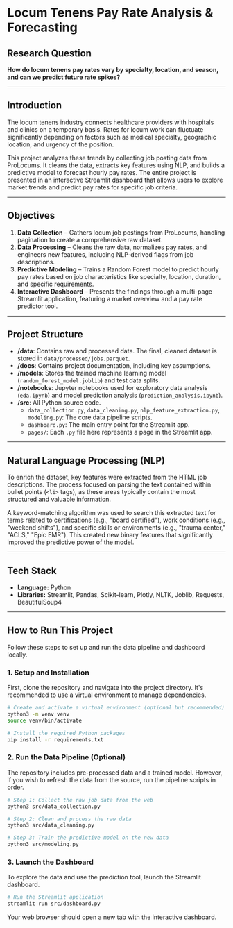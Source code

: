 # Locum Tenens Pay Rate Analysis & Forecasting

## Research Question
**How do locum tenens pay rates vary by specialty, location, and season, and can we predict future rate spikes?**

---

## Introduction
The locum tenens industry connects healthcare providers with hospitals and clinics on a temporary basis. Rates for locum work can fluctuate significantly depending on factors such as medical specialty, geographic location, and urgency of the position. 

This project analyzes these trends by collecting job posting data from ProLocums. It cleans the data, extracts key features using NLP, and builds a predictive model to forecast hourly pay rates. The entire project is presented in an interactive Streamlit dashboard that allows users to explore market trends and predict pay rates for specific job criteria.

---

## Objectives
1. **Data Collection** – Gathers locum job postings from ProLocums, handling pagination to create a comprehensive raw dataset.
2. **Data Processing** – Cleans the raw data, normalizes pay rates, and engineers new features, including NLP-derived flags from job descriptions.
3. **Predictive Modeling** – Trains a Random Forest model to predict hourly pay rates based on job characteristics like specialty, location, duration, and specific requirements.
4. **Interactive Dashboard** – Presents the findings through a multi-page Streamlit application, featuring a market overview and a pay rate predictor tool.

---

## Project Structure
- **/data**: Contains raw and processed data. The final, cleaned dataset is stored in `data/processed/jobs.parquet`.
- **/docs**: Contains project documentation, including key assumptions.
- **/models**: Stores the trained machine learning model (`random_forest_model.joblib`) and test data splits.
- **/notebooks**: Jupyter notebooks used for exploratory data analysis (`eda.ipynb`) and model prediction analysis (`prediction_analysis.ipynb`).
- **/src**: All Python source code.
  - `data_collection.py`, `data_cleaning.py`, `nlp_feature_extraction.py`, `modeling.py`: The core data pipeline scripts.
  - `dashboard.py`: The main entry point for the Streamlit app.
  - `pages/`: Each `.py` file here represents a page in the Streamlit app.

---

## Natural Language Processing (NLP)
To enrich the dataset, key features were extracted from the HTML job descriptions. The process focused on parsing the text contained within bullet points (`<li>` tags), as these areas typically contain the most structured and valuable information.

A keyword-matching algorithm was used to search this extracted text for terms related to certifications (e.g., "board certified"), work conditions (e.g., "weekend shifts"), and specific skills or environments (e.g., "trauma center," "ACLS," "Epic EMR"). This created new binary features that significantly improved the predictive power of the model.

---

## Tech Stack
- **Language:** Python
- **Libraries:** Streamlit, Pandas, Scikit-learn, Plotly, NLTK, Joblib, Requests, BeautifulSoup4

---

## How to Run This Project

Follow these steps to set up and run the data pipeline and dashboard locally.

### 1. Setup and Installation

First, clone the repository and navigate into the project directory. It's recommended to use a virtual environment to manage dependencies.

```bash
# Create and activate a virtual environment (optional but recommended)
python3 -m venv venv
source venv/bin/activate

# Install the required Python packages
pip install -r requirements.txt
```

### 2. Run the Data Pipeline (Optional)

The repository includes pre-processed data and a trained model. However, if you wish to refresh the data from the source, run the pipeline scripts in order.

```bash
# Step 1: Collect the raw job data from the web
python3 src/data_collection.py

# Step 2: Clean and process the raw data
python3 src/data_cleaning.py

# Step 3: Train the predictive model on the new data
python3 src/modeling.py
```

### 3. Launch the Dashboard

To explore the data and use the prediction tool, launch the Streamlit dashboard.

```bash
# Run the Streamlit application
streamlit run src/dashboard.py
```

Your web browser should open a new tab with the interactive dashboard.
